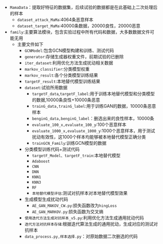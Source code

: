 - `MamaData`：提取好特征的数据集，后续试验的数据都是在此基础上二次处理后的样本
  - `dataset_attack_MaMa`:4064条恶意样本
  - `dataset_target_MaMa`:40000条数据，20000良性，20000恶意
- `family`:主要算法模块，包含实验过程中所有代码和数据，大多数数据文件可能无用
  - 主要文件如下
    - `GCNModel`:包含GCN模型构建和训练、测试代码
    - `generator`:存储生成器权重文件，前期试验的已删除
    - `iter_dataset`:利用优化方法生成扰动相关数据
    - `markov_classifier`:分类模型权重
    - `markov_result`:各个分类模型训练结果
    - `targetF_result`:本地替代模型训练结果
    - `dataset`:试验所用数据
      - `targetF_data`,`targetF_label`:用于训练本地替代模型和分类模型的数据,10000条良性+10000条恶意
      - `trainG_data,trainG_label`:用于训练GAN的数据，10000条恶意样本
      - `benginG_data,benginG_label`：删选出来的良性样本，10000条
      - `evaluate_100_x,evaluate_100_y`:100个恶意样本
      - `evaluate_1000_x,evaluate_1000_y`:1000个恶意样本，用于测试扰动有效性，这1000个样本均能够被本地替代模型正确分类
      - `trainGCN_Family`:训练GCN模型的数据
    - 分类模型训练代码+测试代码
      - `targetF_Model、targetF_train`:本地替代模型
      - `Adaboost`
      - `CNN`
      - `DNN`
      - `KNN1`
      - `KNN3`
      - `RF`
      - `本地替代模型评估`:测试对抗样本对本地替代模型效果
    - 生成模型生成扰动代码
      - `AE_GAN_MAKOV_CW.py`:损失函数改为`hingLoss`
      - `AE_GAN_MARKOV.py`:损失函数为交叉熵
    - `使用迭代方法生成对抗样本_v5.py`:利用优化方法生成通用扰动代码
    - `迭代方法对抗样本存储`:根据迭代算法生成的通用扰动，生成对应的测试对抗样本
    - `data_process.py,样本选择.py`：对原始数据二次删选的代码